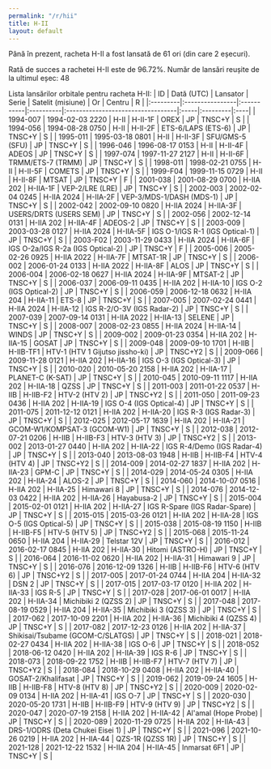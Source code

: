 ```yaml
---
permalink: "/r/hii"
title: H-II
layout: default
---
```


Până în prezent, racheta H-II a fost lansată de 61 ori (din care 2 eșecuri).

Rată de succes a rachetei H-II este de 96.72%.
Număr de lansări reușite de la ultimul eșec: 48


Lista lansărilor orbitale pentru racheta H-II:
| ID       | Dată (UTC)      | Lansator   | Serie     | Satelit (misiune)                 | Or   | Centru   | R   |
|:---------|:----------------|:-----------|:----------|:----------------------------------|:-----|:---------|:----|
| 1994-007 | 1994-02-03 2220 | H-II       | H-II-1F   | OREX                              | JP   | TNSC+Y   | S   |
| 1994-056 | 1994-08-28 0750 | H-II       | H-II-2F   | ETS-6/LAPS (ETS-6)                | JP   | TNSC+Y   | S   |
| 1995-011 | 1995-03-18 0801 | H-II       | H-II-3F   | SFU/GMS-5 (SFU)                   | JP   | TNSC+Y   | S   |
| 1996-046 | 1996-08-17 0153 | H-II       | H-II-4F   | ADEOS                             | JP   | TNSC+Y   | S   |
| 1997-074 | 1997-11-27 2127 | H-II       | H-II-6F   | TRMM/ETS-7 (TRMM)                 | JP   | TNSC+Y   | S   |
| 1998-011 | 1998-02-21 0755 | H-II       | H-II-5F   | COMETS                            | JP   | TNSC+Y   | S   |
| 1999-F04 | 1999-11-15 0729 | H-II       | H-II-8F   | MTSAT                             | JP   | TNSC+Y   | F   |
| 2001-038 | 2001-08-29 0700 | H-IIA 202  | H-IIA-1F  | VEP-2/LRE (LRE)                   | JP   | TNSC+Y   | S   |
| 2002-003 | 2002-02-04 0245 | H-IIA 2024 | H-IIA-2F  | VEP-3/MDS-1/DASH (MDS-1)          | JP   | TNSC+Y   | S   |
| 2002-042 | 2002-09-10 0820 | H-IIA 2024 | H-IIA-3F  | USERS/DRTS (USERS SEM)            | JP   | TNSC+Y   | S   |
| 2002-056 | 2002-12-14 0131 | H-IIA 202  | H-IIA-4F  | ADEOS-2                           | JP   | TNSC+Y   | S   |
| 2003-009 | 2003-03-28 0127 | H-IIA 2024 | H-IIA-5F  | IGS O-1/IGS R-1 (IGS Optical-1)   | JP   | TNSC+Y   | S   |
| 2003-F02 | 2003-11-29 0433 | H-IIA 2024 | H-IIA-6F  | IGS O-2a/IGS R-2a (IGS Optical-2) | JP   | TNSC+Y   | F   |
| 2005-006 | 2005-02-26 0925 | H-IIA 2022 | H-IIA-7F  | MTSAT-1R                          | JP   | TNSC+Y   | S   |
| 2006-002 | 2006-01-24 0133 | H-IIA 2022 | H-IIA-8F  | ALOS                              | JP   | TNSC+Y   | S   |
| 2006-004 | 2006-02-18 0627 | H-IIA 2024 | H-IIA-9F  | MTSAT-2                           | JP   | TNSC+Y   | S   |
| 2006-037 | 2006-09-11 0435 | H-IIA 202  | H-IIA-10  | IGS O-2 (IGS Optical-2)           | JP   | TNSC+Y   | S   |
| 2006-059 | 2006-12-18 0632 | H-IIA 204  | H-IIA-11  | ETS-8                             | JP   | TNSC+Y   | S   |
| 2007-005 | 2007-02-24 0441 | H-IIA 2024 | H-IIA-12  | IGS R-2/O-3V (IGS Radar-2)        | JP   | TNSC+Y   | S   |
| 2007-039 | 2007-09-14 0131 | H-IIA 2022 | H-IIA-13  | SELENE                            | JP   | TNSC+Y   | S   |
| 2008-007 | 2008-02-23 0855 | H-IIA 2024 | H-IIA-14  | WINDS                             | JP   | TNSC+Y   | S   |
| 2009-002 | 2009-01-23 0354 | H-IIA 202  | H-IIA-15  | GOSAT                             | JP   | TNSC+Y   | S   |
| 2009-048 | 2009-09-10 1701 | H-IIB      | H-IIB-TF1 | HTV-1 (HTV 1 Gijutso jissho-ki)   | JP   | TNSC+Y2  | S   |
| 2009-066 | 2009-11-28 0121 | H-IIA 202  | H-IIA-16  | IGS O-3 (IGS Optical-3)           | JP   | TNSC+Y   | S   |
| 2010-020 | 2010-05-20 2158 | H-IIA 202  | H-IIA-17  | PLANET-C (K-SAT)                  | JP   | TNSC+Y   | S   |
| 2010-045 | 2010-09-11 1117 | H-IIA 202  | H-IIA-18  | QZSS                              | JP   | TNSC+Y   | S   |
| 2011-003 | 2011-01-22 0537 | H-IIB      | H-IIB-F2  | HTV-2 (HTV 2)                     | JP   | TNSC+Y2  | S   |
| 2011-050 | 2011-09-23 0436 | H-IIA 202  | H-IIA-19  | IGS O-4 (IGS Optical-4)           | JP   | TNSC+Y   | S   |
| 2011-075 | 2011-12-12 0121 | H-IIA 202  | H-IIA-20  | IGS R-3 (IGS Radar-3)             | JP   | TNSC+Y   | S   |
| 2012-025 | 2012-05-17 1639 | H-IIA 202  | H-IIA-21  | GCOM-W1/KOMPSAT-3 (GCOM-W1)       | JP   | TNSC+Y   | S   |
| 2012-038 | 2012-07-21 0206 | H-IIB      | H-IIB-F3  | HTV-3 (HTV 3)                     | JP   | TNSC+Y2  | S   |
| 2013-002 | 2013-01-27 0440 | H-IIA 202  | H-IIA-22  | IGS R-4/Demo (IGS Radar-4)        | JP   | TNSC+Y   | S   |
| 2013-040 | 2013-08-03 1948 | H-IIB      | H-IIB-F4  | HTV-4 (HTV 4)                     | JP   | TNSC+Y2  | S   |
| 2014-009 | 2014-02-27 1837 | H-IIA 202  | H-IIA-23  | GPM-C                             | JP   | TNSC+Y   | S   |
| 2014-029 | 2014-05-24 0305 | H-IIA 202  | H-IIA-24  | ALOS-2                            | JP   | TNSC+Y   | S   |
| 2014-060 | 2014-10-07 0516 | H-IIA 202  | H-IIA-25  | Himawari 8                        | JP   | TNSC+Y   | S   |
| 2014-076 | 2014-12-03 0422 | H-IIA 202  | H-IIA-26  | Hayabusa-2                        | JP   | TNSC+Y   | S   |
| 2015-004 | 2015-02-01 0121 | H-IIA 202  | H-IIA-27  | IGS R-Spare (IGS Radar-Spare)     | JP   | TNSC+Y   | S   |
| 2015-015 | 2015-03-26 0121 | H-IIA 202  | H-IIA-28  | IGS O-5 (IGS Optical-5)           | JP   | TNSC+Y   | S   |
| 2015-038 | 2015-08-19 1150 | H-IIB      | H-IIB-F5  | HTV-5 (HTV 5)                     | JP   | TNSC+Y2  | S   |
| 2015-068 | 2015-11-24 0650 | H-IIA 204  | H-IIA-29  | Telstar 12V                       | JP   | TNSC+Y   | S   |
| 2016-012 | 2016-02-17 0845 | H-IIA 202  | H-IIA-30  | Hitomi (ASTRO-H)                  | JP   | TNSC+Y   | S   |
| 2016-064 | 2016-11-02 0620 | H-IIA 202  | H-IIA-31  | Himawari 9                        | JP   | TNSC+Y   | S   |
| 2016-076 | 2016-12-09 1326 | H-IIB      | H-IIB-F6  | HTV-6 (HTV 6)                     | JP   | TNSC+Y2  | S   |
| 2017-005 | 2017-01-24 0744 | H-IIA 204  | H-IIA-32  | DSN 2                             | JP   | TNSC+Y   | S   |
| 2017-015 | 2017-03-17 0120 | H-IIA 202  | H-IIA-33  | IGS R-5                           | JP   | TNSC+Y   | S   |
| 2017-028 | 2017-06-01 0017 | H-IIA 202  | H-IIA-34  | Michibiki 2 (QZSS 2)              | JP   | TNSC+Y   | S   |
| 2017-048 | 2017-08-19 0529 | H-IIA 204  | H-IIA-35  | Michibiki 3 (QZSS 3)              | JP   | TNSC+Y   | S   |
| 2017-062 | 2017-10-09 2201 | H-IIA 202  | H-IIA-36  | Michibiki 4 (QZSS 4)              | JP   | TNSC+Y   | S   |
| 2017-082 | 2017-12-23 0126 | H-IIA 202  | H-IIA-37  | Shikisai/Tsubame (GCOM-C/SLATGS)  | JP   | TNSC+Y   | S   |
| 2018-021 | 2018-02-27 0434 | H-IIA 202  | H-IIA-38  | IGS O-6                           | JP   | TNSC+Y   | S   |
| 2018-052 | 2018-06-12 0420 | H-IIA 202  | H-IIA-39  | IGS R-6                           | JP   | TNSC+Y   | S   |
| 2018-073 | 2018-09-22 1752 | H-IIB      | H-IIB-F7  | HTV-7 (HTV 7)                     | JP   | TNSC+Y2  | S   |
| 2018-084 | 2018-10-29 0408 | H-IIA 202  | H-IIA-40  | GOSAT-2/Khalifasat                | JP   | TNSC+Y   | S   |
| 2019-062 | 2019-09-24 1605 | H-IIB      | H-IIB-F8  | HTV-8 (HTV 8)                     | JP   | TNSC+Y2  | S   |
| 2020-009 | 2020-02-09 0134 | H-IIA 202  | H-IIA-41  | IGS O-7                           | JP   | TNSC+Y   | S   |
| 2020-030 | 2020-05-20 1731 | H-IIB      | H-IIB-F9  | HTV-9 (HTV 9)                     | JP   | TNSC+Y2  | S   |
| 2020-047 | 2020-07-19 2158 | H-IIA 202  | H-IIA-42  | Al'amal (Hope Probe)              | JP   | TNSC+Y   | S   |
| 2020-089 | 2020-11-29 0725 | H-IIA 202  | H-IIA-43  | DRS-1/ODRS (Deta Chukei Eisei 1)  | JP   | TNSC+Y   | S   |
| 2021-096 | 2021-10-26 0219 | H-IIA 202  | H-IIA-44  | QZS-1R (QZSS 1R)                  | JP   | TNSC+Y   | S   |
| 2021-128 | 2021-12-22 1532 | H-IIA 204  | H-IIA-45  | Inmarsat 6F1                      | JP   | TNSC+Y   | S   |
